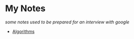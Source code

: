 # My Notes
_some notes used to be prepared for an interview with google_

- [Algorithms](./algorithms/README.md)
